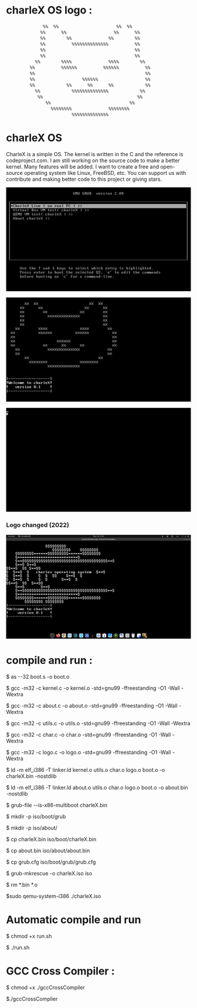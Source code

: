 

# charleX OS logo :


                  %%  %%                      %%  %%      
                 %%      %%                  %%      %%   
                 %%        %%              %%        %%   
                 %%          %%%%%%%%%%%%%%          %%   
                 %%                                  %%   
                 %%                                  %%   
               %%        %%%%              %%%%        %% 
             %%          %%%%%%          %%%%%%          %%
             %%                                          %%
             %%                  %%%%%%                  %%
             %%            %%      %%      %%            %%
               %%            %%%%%%%%%%%%%%            %%  
                %%                                    %%  
                   %%                              %%      
                     %%%%%%%%              %%%%%%%%     
                             %%%%%%%%%%%%%%               



# charleX OS

CharleX is a simple OS.
The kernel is written in the C and the reference is  codeproject.com.
I am still working on the source code to make a better kernel. Many features will be added.
I want to create a free and open-source operating system like Linux, FreeBSD, etc. 
You can support us with contribute and making better code to this project or giving stars.


![screenshots](screenshots/charleXGrub.png)

![screenshots](screenshots/charleXLoadingAndLogo.png)

![screenshots](screenshots/charleXPrompt.png)

### Logo changed (2022)
![screenshots](screenshots/charleXLoadingAndLogo(new).png)

# compile and run :

$ as --32 boot.s -o boot.o

$ gcc -m32 -c kernel.c -o kernel.o -std=gnu99 -ffreestanding -O1 -Wall -Wextra

$ gcc -m32 -c about.c -o about.o -std=gnu99 -ffreestanding -O1 -Wall -Wextra

$ gcc -m32 -c utils.c -o utils.o -std=gnu99 -ffreestanding -O1 -Wall -Wextra

$ gcc -m32 -c char.c -o char.o -std=gnu99 -ffreestanding -O1 -Wall -Wextra

$ gcc -m32 -c logo.c -o logo.o -std=gnu99 -ffreestanding -O1 -Wall -Wextra

$ ld -m elf_i386 -T linker.ld kernel.o utils.o char.o logo.o boot.o -o charleX.bin -nostdlib

$ ld -m elf_i386 -T linker.ld about.o  utils.o char.o logo.o boot.o -o about.bin -nostdlib

$ grub-file --is-x86-multiboot charleX.bin

$ mkdir -p iso/boot/grub

$ mkdir -p iso/about/

$ cp charleX.bin iso/boot/charleX.bin

$ cp about.bin iso/about/about.bin

$ cp grub.cfg iso/boot/grub/grub.cfg

$ grub-mkrescue -o charleX.iso iso

$ rm *.bin *.o 

$sudo qemu-system-i386 ./charleX.iso




# Automatic compile and run

$ chmod +x run.sh

$ ./run.sh


# GCC Cross Compiler :

$ chmod +x ./gccCrossCompiler

$./gccCrossComplier

